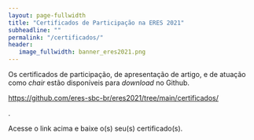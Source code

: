 ```yaml
---
layout: page-fullwidth
title: "Certificados de Participação na ERES 2021"
subheadline: ""
permalink: "/certificados/"
header:
   image_fullwidth: banner_eres2021.png
---
```


<p> Os certificados de participação, de apresentação de artigo, e de atuação como <em>chair</em> estão disponíveis para <em>download</em> no Github.</p>

<p><a href="https://github.com/eres-sbc-br/eres2021/tree/main/certificados/" target="_blank">https://github.com/eres-sbc-br/eres2021/tree/main/certificados/</a></p>.

<p>Acesse o link acima e baixe o(s) seu(s) certificado(s).</p>
